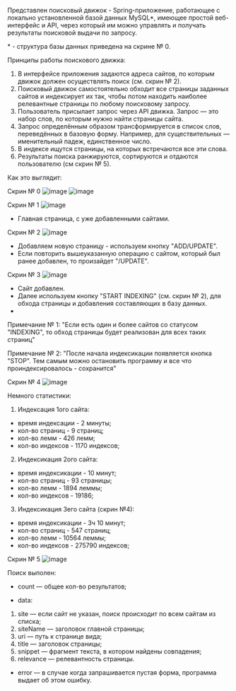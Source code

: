 Представлен поисковый движок - Spring-приложение, работающее с локально установленной базой данных MySQL*, имеющее простой веб-интерфейс и API, через который им можно управлять и получать результаты поисковой выдачи по запросу.

\* \- структура базы данных приведена на скрине № 0.

Принципы работы поискового движка:

1) В интерфейсе приложения задаются адреса сайтов, по которым движок должен осуществлять поиск (см. скрин № 2).
2) Поисковый движок самостоятельно обходит все страницы заданных сайтов и индексирует их так, чтобы потом находить наиболее релевантные страницы по любому поисковому запросу.
3) Пользователь присылает запрос через API движка. Запрос — это набор слов, по которым нужно найти страницы сайта.
4) Запрос определённым образом трансформируется в список слов, переведённых в базовую форму. Например, для существительных — именительный падеж, единственное число.
5) В индексе ищутся страницы, на которых встречаются все эти слова.
6) Результаты поиска ранжируются, сортируются и отдаются пользователю (см скрин № 5).

Как это выглядит:

Скрин № 0
![image](https://user-images.githubusercontent.com/110400444/221356249-dff1bb94-b98f-4f1d-ba38-44a5d3fb8658.png)
![image](https://user-images.githubusercontent.com/110400444/221357731-07d9f30d-a8cb-4cd7-a449-67915b669b4c.png)

Скрин № 1
![image](https://user-images.githubusercontent.com/110400444/221349797-89e8e542-3197-4695-b43f-b2564045b134.png)

- Главная страница, с уже добавленными сайтами. 


Скрин № 2
![image](https://user-images.githubusercontent.com/110400444/221350028-a5cd1191-fd7a-4b66-8be3-7a88c825f1c9.png)

- Добавляем новую страницу - используем кнопку "ADD/UPDATE".
- Если повторить вышеуказанную операцию с сайтом, который был ранее добавлен, то произайдет "/UPDATE". 


Скрин № 3
![image](https://user-images.githubusercontent.com/110400444/221350359-46a22490-2595-49d8-8254-74902c141751.png)

- Сайт добавлен.
- Далее используем кнопку "START INDEXING" (см. скрин № 2), для обхода страницы и добавления составляющих в базу данных.
- 
Примечание № 1: "Если есть один и более сайтов со статусом "INDEXING", то обход страницы будет реализован для всех таких страниц"

Примечание № 2: "После начала индексикации появляется кнопка "STOP". Тем самым можно остановить программу и все что проиндексировалось - сохранится"

Скрин № 4
![image](https://user-images.githubusercontent.com/110400444/221359680-9670bccb-a27b-49a2-ac31-6a8e0720a886.png)


Немного статистики:

1. Индексация 1ого сайта:
 - время индексации \- 2 минуты;
 - кол-во страниц \- 9 страниц;
 - кол-во лемм \- 426 лемм;
 - кол-во индексов \- 1170 индексов;

2. Индексикация 2ого сайта:
 - время индексикации \- 10 минут;
 - кол-во страниц \- 93 страницы;
 - кол-во лемм \- 1894 леммы;
 - кол-во индексов \- 19186;

3. Индексикация 3его сайта (скрин №4):
 - время индексикации \- 3ч 10 минут;
 - кол-во страниц \- 547 страниц;
 - кол-во лемм \- 10564 леммы;
 - кол-во индексов \- 275790 индексов;


Скрин № 5
![image](https://user-images.githubusercontent.com/110400444/221376448-55d5d288-01e2-4ef8-a2c9-f1f649e9884b.png)

Поиск выполен:

- count — общее кол-во результатов;

- data:
1)  site — если сайт не указан, поиск происходит по всем сайтам из списка;
2)  siteName — заголовок главной страницы;
3)  uri — путь к странице вида;
4)  title — заголовок страницы;
5)  snippet — фрагмент текста, в котором найдены совпадения;
6)  relevance — релевантность страницы.

- error — в случае когда запрашивается пустая форма, программа выдает об этом ошибку.

